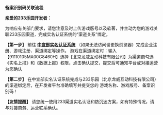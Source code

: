 **备案识别码关联流程**

**亲爱的233乐园开发者：**         

为响应有关部门要求，请您注意及时上传游戏版号以及软著，并主动为您的游戏关联233乐园渠道，完成实名认证系统的“渠道关系”绑定。  

**【第一步】** 前往 **[中宣部实名认证系统](https://wlc.nppa.gov.cn/fcm_company/index.html#/login)** （如果无法访问请更换浏览器）完成企业注册、游戏注册、渠道绑定等操作。 游戏在渠道绑定时：输入【91110105MA00G8460H】选择【北京龙威互动科技有限公司】为渠道商勾选《实名上报》和《数据上报》权限，点击确认提交，提交后可通知平台或对接运营为您确认  

**【第二步】** 在中宣部实名认证系统完成与233乐园（北京龙威互动科技有限公司）的渠道绑定后，在开发者平台准确填写并提交您的 游戏名称、游戏版号、备案识别码！  

**【友情提醒】** 请您统一使用233渠道实名认证和防沉迷方案，如有特殊情况，请与对接商务、运营联系确认。
